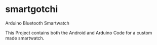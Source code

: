# smartgotchi
Arduino Bluetooth Smartwatch

This Project contains both the Android and Arduino Code for a custom made smartwatch.

